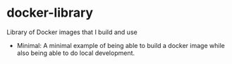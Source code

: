 # docker-library

Library of Docker images that I build and use

-   Minimal: A minimal example of being able to build a docker image while also being able to do local development.
